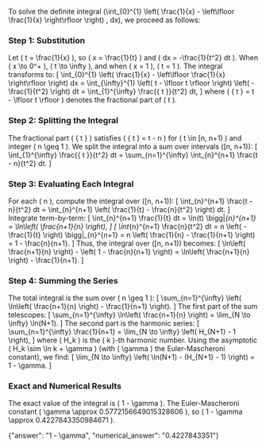 

To solve the definite integral \(\int_{0}^{1} \left( \frac{1}{x} - \left\lfloor \frac{1}{x} \right\rfloor \right) \, dx\), we proceed as follows:

### Step 1: Substitution
Let \( t = \frac{1}{x} \), so \( x = \frac{1}{t} \) and \( dx = -\frac{1}{t^2} dt \). When \( x \to 0^+ \), \( t \to \infty \), and when \( x = 1 \), \( t = 1 \). The integral transforms to:
\[
\int_{0}^{1} \left( \frac{1}{x} - \left\lfloor \frac{1}{x} \right\rfloor \right) dx = \int_{\infty}^{1} \left( t - \lfloor t \rfloor \right) \left( -\frac{1}{t^2} \right) dt = \int_{1}^{\infty} \frac{\{ t \}}{t^2} dt,
\]
where \( \{ t \} = t - \lfloor t \rfloor \) denotes the fractional part of \( t \).

### Step 2: Splitting the Integral
The fractional part \( \{ t \} \) satisfies \( \{ t \} = t - n \) for \( t \in [n, n+1) \) and integer \( n \geq 1 \). We split the integral into a sum over intervals \([n, n+1)\):
\[
\int_{1}^{\infty} \frac{\{ t \}}{t^2} dt = \sum_{n=1}^{\infty} \int_{n}^{n+1} \frac{t - n}{t^2} dt.
\]

### Step 3: Evaluating Each Integral
For each \( n \), compute the integral over \([n, n+1)\):
\[
\int_{n}^{n+1} \frac{t - n}{t^2} dt = \int_{n}^{n+1} \left( \frac{1}{t} - \frac{n}{t^2} \right) dt.
\]
Integrate term-by-term:
\[
\int_{n}^{n+1} \frac{1}{t} dt = \ln(t) \bigg|_{n}^{n+1} = \ln\left( \frac{n+1}{n} \right),
\]
\[
\int_{n}^{n+1} \frac{n}{t^2} dt = n \left( -\frac{1}{t} \right) \bigg|_{n}^{n+1} = n \left( \frac{1}{n} - \frac{1}{n+1} \right) = 1 - \frac{n}{n+1}.
\]
Thus, the integral over \([n, n+1)\) becomes:
\[
\ln\left( \frac{n+1}{n} \right) - \left( 1 - \frac{n}{n+1} \right) = \ln\left( \frac{n+1}{n} \right) - \frac{1}{n+1}.
\]

### Step 4: Summing the Series
The total integral is the sum over \( n \geq 1 \):
\[
\sum_{n=1}^{\infty} \left( \ln\left( \frac{n+1}{n} \right) - \frac{1}{n+1} \right).
\]
The first part of the sum telescopes:
\[
\sum_{n=1}^{\infty} \ln\left( \frac{n+1}{n} \right) = \lim_{N \to \infty} \ln(N+1).
\]
The second part is the harmonic series:
\[
\sum_{n=1}^{\infty} \frac{1}{n+1} = \lim_{N \to \infty} \left( H_{N+1} - 1 \right),
\]
where \( H_k \) is the \( k \)-th harmonic number. Using the asymptotic \( H_k \sim \ln k + \gamma \) (with \( \gamma \) the Euler-Mascheroni constant), we find:
\[
\lim_{N \to \infty} \left( \ln(N+1) - (H_{N+1} - 1) \right) = 1 - \gamma.
\]

### Exact and Numerical Results
The exact value of the integral is \( 1 - \gamma \). The Euler-Mascheroni constant \( \gamma \approx 0.5772156649015328606 \), so \( 1 - \gamma \approx 0.4227843350984671 \).

{"answer": "1 - \gamma", "numerical_answer": "0.4227843351"}